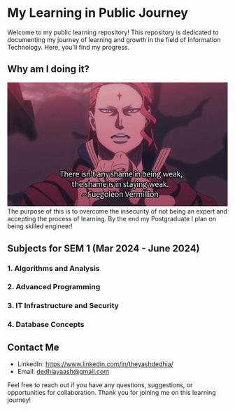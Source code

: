 # My Learning in Public Journey

Welcome to my public learning repository! This repository is dedicated to documenting my journey of learning and growth in the field of Information Technology. Here, you'll find my progress.

## Why am I doing it?
![There isn't any shame in being weak, the same is in staying weak](/Assets/LordFuegoleon.jpeg)
The purpose of this is to overcome the insecurity of not being an expert and accepting the process of learning.
By the end my Postgraduate I plan on being skilled engineer!

## Subjects for SEM 1 (Mar 2024 - June 2024)

### 1. Algorithms and Analysis
### 2. Advanced Programming
### 3. IT Infrastructure and Security
### 4. Database Concepts

## Contact Me
- LinkedIn: https://www.linkedin.com/in/theyashdedhia/
- Email: dedhiayaash@gmail.com

Feel free to reach out if you have any questions, suggestions, or opportunities for collaboration. Thank you for joining me on this learning journey!
